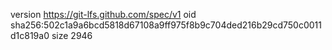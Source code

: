 version https://git-lfs.github.com/spec/v1
oid sha256:502c1a9a6bcd5818d67108a9ff975f8b9c704ded216b29cd750c0011d1c819a0
size 2946
